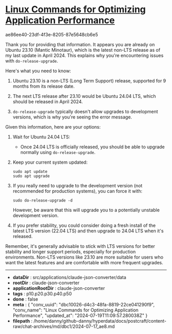 # [Linux Commands for Optimizing Application Performance](https://claude.ai/chat/dbc10026-d4c3-48fa-8819-22ce041290f9)

ae86ee40-23df-4f3e-8205-87e5648cb6e5

 Thank you for providing that information. It appears you are already on Ubuntu 23.10 (Mantic Minotaur), which is the latest non-LTS release as of my last update in April 2024. This explains why you're encountering issues with `do-release-upgrade`.

Here's what you need to know:

1. Ubuntu 23.10 is a non-LTS (Long Term Support) release, supported for 9 months from its release date.

2. The next LTS release after 23.10 would be Ubuntu 24.04 LTS, which should be released in April 2024.

3. `do-release-upgrade` typically doesn't allow upgrades to development versions, which is why you're seeing the error message.

Given this information, here are your options:

1. Wait for Ubuntu 24.04 LTS:
   - Once 24.04 LTS is officially released, you should be able to upgrade normally using `do-release-upgrade`.

2. Keep your current system updated:
   ```
   sudo apt update
   sudo apt upgrade
   ```

3. If you really need to upgrade to the development version (not recommended for production systems), you can force it with:
   ```
   sudo do-release-upgrade -d
   ```
   However, be aware that this will upgrade you to a potentially unstable development version.

4. If you prefer stability, you could consider doing a fresh install of the latest LTS version (22.04 LTS) and then upgrade to 24.04 LTS when it's released.

Remember, it's generally advisable to stick with LTS versions for better stability and longer support periods, especially for production environments. Non-LTS versions like 23.10 are more suitable for users who want the latest features and are comfortable with more frequent upgrades.

---

* **dataDir** : src/applications/claude-json-converter/data
* **rootDir** : claude-json-converter
* **applicationRootDir** : claude-json-converter
* **tags** : p10.p20.p30.p40.p50
* **done** : false
* **meta** : {
  "conv_uuid": "dbc10026-d4c3-48fa-8819-22ce041290f9",
  "conv_name": "Linux Commands for Optimizing Application Performance",
  "updated_at": "2024-07-19T11:09:57.280038Z"
}
* **filepath** : /home/danny/github-danny/hyperdata/docs/postcraft/content-raw/chat-archives/md/dbc1/2024-07-17_ae8.md